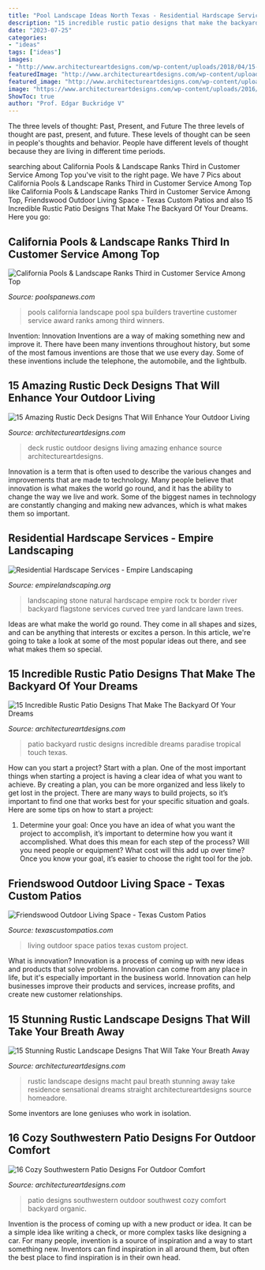 ```yaml
---
title: "Pool Landscape Ideas North Texas - Residential Hardscape Services"
description: "15 incredible rustic patio designs that make the backyard of your dreams"
date: "2023-07-25"
categories:
- "ideas"
tags: ["ideas"]
images:
- "http://www.architectureartdesigns.com/wp-content/uploads/2018/04/15-Incredible-Rustic-Patio-Designs-That-Make-The-Backyard-Of-Your-Dreams-11.jpg"
featuredImage: "http://www.architectureartdesigns.com/wp-content/uploads/2016/04/16-Cozy-Southwestern-Patio-Designs-For-Outdoor-Comfort-13-630x459.jpg"
featured_image: "http://www.architectureartdesigns.com/wp-content/uploads/2016/04/16-Cozy-Southwestern-Patio-Designs-For-Outdoor-Comfort-13-630x459.jpg"
image: "https://www.architectureartdesigns.com/wp-content/uploads/2016/10/15-Amazing-Rustic-Deck-Designs-That-Will-Enhance-Your-Outdoor-Living-13.jpg"
ShowToc: true
author: "Prof. Edgar Buckridge V"
---
```



The three levels of thought: Past, Present, and Future
The three levels of thought are past, present, and future. These levels of thought can be seen in people's thoughts and behavior. People have different levels of thought because they are living in different time periods.

	

		
searching about California Pools &amp; Landscape Ranks Third in Customer Service Among Top you've visit to the right page. We have 7 Pics about California Pools &amp; Landscape Ranks Third in Customer Service Among Top like California Pools &amp; Landscape Ranks Third in Customer Service Among Top, Friendswood Outdoor Living Space - Texas Custom Patios and also 15 Incredible Rustic Patio Designs That Make The Backyard Of Your Dreams. Here you go:
		
    
## California Pools &amp; Landscape Ranks Third In Customer Service Among Top

<img loading=lazy src="https://cdnassets.hw.net/29/73/b3430b384d478438b43ce422e9be/california-pools-landscape-sunset-travertine-pool-with-floating-spa-rs.jpg" onerror="this.onerror=null;this.src='https://tse4.mm.bing.net/th?id=OIP.8KN6WyroxkZ9nE1edaJvoQHaE7&amp;pid=15.1';" alt="California Pools &amp; Landscape Ranks Third in Customer Service Among Top">

_Source: poolspanews.com_

>pools california landscape pool spa builders travertine customer service award ranks among third winners. 

	

Invention: Innovation
Inventions are a way of making something new and improve it. There have been many inventions throughout history, but some of the most famous inventions are those that we use every day. Some of these inventions include the telephone, the automobile, and the lightbulb.

    
## 15 Amazing Rustic Deck Designs That Will Enhance Your Outdoor Living

<img loading=lazy src="https://www.architectureartdesigns.com/wp-content/uploads/2016/10/15-Amazing-Rustic-Deck-Designs-That-Will-Enhance-Your-Outdoor-Living-13.jpg" onerror="this.onerror=null;this.src='https://tse4.mm.bing.net/th?id=OIP.iR-rurZDDeYyfnKewpMWMQHaFj&amp;pid=15.1';" alt="15 Amazing Rustic Deck Designs That Will Enhance Your Outdoor Living">

_Source: architectureartdesigns.com_

>deck rustic outdoor designs living amazing enhance source architectureartdesigns. 

	

Innovation is a term that is often used to describe the various changes and improvements that are made to technology. Many people believe that innovation is what makes the world go round, and it has the ability to change the way we live and work. Some of the biggest names in technology are constantly changing and making new advances, which is what makes them so important.

    
## Residential Hardscape Services - Empire Landscaping

<img loading=lazy src="http://empirelandscaping.org/wp-content/uploads/2015/06/Natural-Stone-River-Rock-Border900x675.jpg" onerror="this.onerror=null;this.src='https://tse2.mm.bing.net/th?id=OIP.gu_wVBEmLZLqTcLkjO9YGQHaFj&amp;pid=15.1';" alt="Residential Hardscape Services - Empire Landscaping">

_Source: empirelandscaping.org_

>landscaping stone natural hardscape empire rock tx border river backyard flagstone services curved tree yard landcare lawn trees. 

	

Ideas are what make the world go round. They come in all shapes and sizes, and can be anything that interests or excites a person. In this article, we're going to take a look at some of the most popular ideas out there, and see what makes them so special.

    
## 15 Incredible Rustic Patio Designs That Make The Backyard Of Your Dreams

<img loading=lazy src="http://www.architectureartdesigns.com/wp-content/uploads/2018/04/15-Incredible-Rustic-Patio-Designs-That-Make-The-Backyard-Of-Your-Dreams-11.jpg" onerror="this.onerror=null;this.src='https://tse1.mm.bing.net/th?id=OIP.q-O2SihA2k9DQgi1ZdZajAHaLH&amp;pid=15.1';" alt="15 Incredible Rustic Patio Designs That Make The Backyard Of Your Dreams">

_Source: architectureartdesigns.com_

>patio backyard rustic designs incredible dreams paradise tropical touch texas. 

	

How can you start a project?
Start with a plan. One of the most important things when starting a project is having a clear idea of what you want to achieve. By creating a plan, you can be more organized and less likely to get lost in the project. There are many ways to build projects, so it’s important to find one that works best for your specific situation and goals. Here are some tips on how to start a project: 
1. Determine your goal: Once you have an idea of what you want the project to accomplish, it’s important to determine how you want it accomplished. What does this mean for each step of the process? Will you need people or equipment? What cost will this add up over time? Once you know your goal, it’s easier to choose the right tool for the job.


    
## Friendswood Outdoor Living Space - Texas Custom Patios

<img loading=lazy src="https://texascustompatios.com/wp-content/uploads/2016/03/Park-Bend-2905-IMG-30.jpg" onerror="this.onerror=null;this.src='https://tse3.mm.bing.net/th?id=OIP.f-guSFuGAWTujwELs29K0wHaE8&amp;pid=15.1';" alt="Friendswood Outdoor Living Space - Texas Custom Patios">

_Source: texascustompatios.com_

>living outdoor space patios texas custom project. 

	

What is innovation?
Innovation is a process of coming up with new ideas and products that solve problems. Innovation can come from any place in life, but it's especially important in the business world. Innovation can help businesses improve their products and services, increase profits, and create new customer relationships.

    
## 15 Stunning Rustic Landscape Designs That Will Take Your Breath Away

<img loading=lazy src="https://www.architectureartdesigns.com/wp-content/uploads/2016/10/15-Stunning-Rustic-Landscape-Designs-That-Will-Take-Your-Breath-Away-9-630x946.jpg" onerror="this.onerror=null;this.src='https://tse1.mm.bing.net/th?id=OIP.QdqsCQ0WPR1pvVtu9LNAuwHaLH&amp;pid=15.1';" alt="15 Stunning Rustic Landscape Designs That Will Take Your Breath Away">

_Source: architectureartdesigns.com_

>rustic landscape designs macht paul breath stunning away take residence sensational dreams straight architectureartdesigns source homeadore. 

	

Some inventors are lone geniuses who work in isolation.

    
## 16 Cozy Southwestern Patio Designs For Outdoor Comfort

<img loading=lazy src="http://www.architectureartdesigns.com/wp-content/uploads/2016/04/16-Cozy-Southwestern-Patio-Designs-For-Outdoor-Comfort-13-630x459.jpg" onerror="this.onerror=null;this.src='https://tse2.mm.bing.net/th?id=OIP.00waxKXlXyR5c6ZqeBwd8AHaFZ&amp;pid=15.1';" alt="16 Cozy Southwestern Patio Designs For Outdoor Comfort">

_Source: architectureartdesigns.com_

>patio designs southwestern outdoor southwest cozy comfort backyard organic. 

	

Invention is the process of coming up with a new product or idea. It can be a simple idea like writing a check, or more complex tasks like designing a car. For many people, invention is a source of inspiration and a way to start something new. Inventors can find inspiration in all around them, but often the best place to find inspiration is in their own head.

